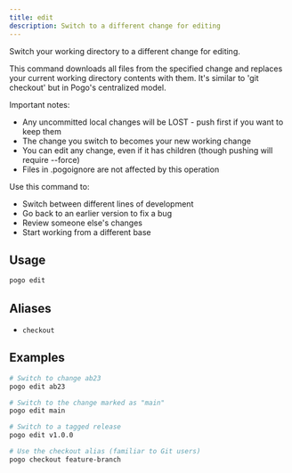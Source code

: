 ```yaml
---
title: edit
description: Switch to a different change for editing
---
```


Switch your working directory to a different change for editing.

This command downloads all files from the specified change and replaces your
current working directory contents with them. It's similar to 'git checkout'
but in Pogo's centralized model.

Important notes:
- Any uncommitted local changes will be LOST - push first if you want to keep them
- The change you switch to becomes your new working change
- You can edit any change, even if it has children (though pushing will require --force)
- Files in .pogoignore are not affected by this operation

Use this command to:
- Switch between different lines of development
- Go back to an earlier version to fix a bug
- Review someone else's changes
- Start working from a different base

## Usage

```bash
pogo edit
```

## Aliases

- `checkout`

## Examples

```bash
# Switch to change ab23
pogo edit ab23

# Switch to the change marked as "main"
pogo edit main

# Switch to a tagged release
pogo edit v1.0.0

# Use the checkout alias (familiar to Git users)
pogo checkout feature-branch
```

